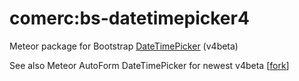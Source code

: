 # comerc:bs-datetimepicker4
Meteor package for Bootstrap [DateTimePicker](https://github.com/Eonasdan/bootstrap-datetimepicker) (v4beta) 

See also Meteor AutoForm DateTimePicker for newest v4beta [[fork](https://github.com/comerc/meteor-autoform-bs-datetimepicker/tree/v4beta)]

